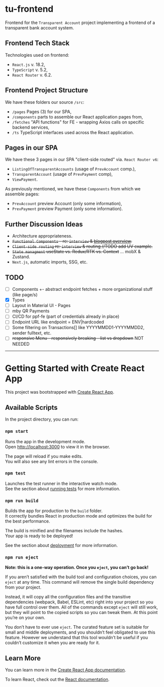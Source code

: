 # tu-frontend
Frontend for the `Transparent Account` project implementing a frontend of a transparent bank account system.  

## Frontend Tech Stack
Technologies used on frontend:
- `React.js` v. 18.2,
- `TypeScript` v. 5.2,
- `React Router` v. 6.2.

## Frontend Project Structure
We have these folders our source `/src`:  
- `/pages` Pages (3) for our SPA,
- `/components` parts to assemble our React application pages from,
- `/fetches` "API functions" for FE - wrapping Axios calls on specific backend services,
- `/ts` TypeScript interfaces used across the React application.

## Pages in our SPA
We have these 3 pages in our SPA "client-side routed" via. `React Router v6`:
- `ListingOfTransparentAccounts` (usage of `PrevAccount` comp.),
- `TransparentAccount` (usage of `PrevPayment` comp),
- `ViewPayment`.  

As previously mentioned, we have these `Components` from which we assemble pages:
- `PrevAccount` preview Account (only some information),
- `PrevPayment` preview Payment (only some information).

## Further Discussion Ideas
- Architecture appropriateness.
- ~~`Functional Components` - re: `interview` & [blogpost overview](http://blog.stkl.cz/8-react-component-overview/).~~
- ~~`Client-side routing` re: `interview` & routing //TODO add UV example.~~
- ~~`State managment`  useState vs. Redux/RTK vs. Context~~ ... mobX & Zustand.
- `Next.js`, automatic imports, SSG, etc. 

## TODO
- [ ] Components +- abstract endpoint fetches + more organizational stuff (like page/s) 
- [x] Types
- [ ] Layout in Material UI - Pages
- [ ] mby QR Payments
- [ ] CI/CD for ppf-fe (part of credentials already in place)
- [ ] Endpoint URL like endpoint = ENV|hardcoded
- [ ] Some filtering on Transactions[] like YYYYMMDD1-YYYYMMDD2, sender fulltext, etc.
- [ ] ~~responsive Menu - responsively breaking - list vs dropdown~~ NOT NEEDED

___

# Getting Started with Create React App

This project was bootstrapped with [Create React App](https://github.com/facebook/create-react-app).

## Available Scripts

In the project directory, you can run:

### `npm start`

Runs the app in the development mode.\
Open [http://localhost:3000](http://localhost:3000) to view it in the browser.

The page will reload if you make edits.\
You will also see any lint errors in the console.

### `npm test`

Launches the test runner in the interactive watch mode.\
See the section about [running tests](https://facebook.github.io/create-react-app/docs/running-tests) for more information.

### `npm run build`

Builds the app for production to the `build` folder.\
It correctly bundles React in production mode and optimizes the build for the best performance.

The build is minified and the filenames include the hashes.\
Your app is ready to be deployed!

See the section about [deployment](https://facebook.github.io/create-react-app/docs/deployment) for more information.

### `npm run eject`

**Note: this is a one-way operation. Once you `eject`, you can’t go back!**

If you aren’t satisfied with the build tool and configuration choices, you can `eject` at any time. This command will remove the single build dependency from your project.

Instead, it will copy all the configuration files and the transitive dependencies (webpack, Babel, ESLint, etc) right into your project so you have full control over them. All of the commands except `eject` will still work, but they will point to the copied scripts so you can tweak them. At this point you’re on your own.

You don’t have to ever use `eject`. The curated feature set is suitable for small and middle deployments, and you shouldn’t feel obligated to use this feature. However we understand that this tool wouldn’t be useful if you couldn’t customize it when you are ready for it.

## Learn More

You can learn more in the [Create React App documentation](https://facebook.github.io/create-react-app/docs/getting-started).

To learn React, check out the [React documentation](https://reactjs.org/).
